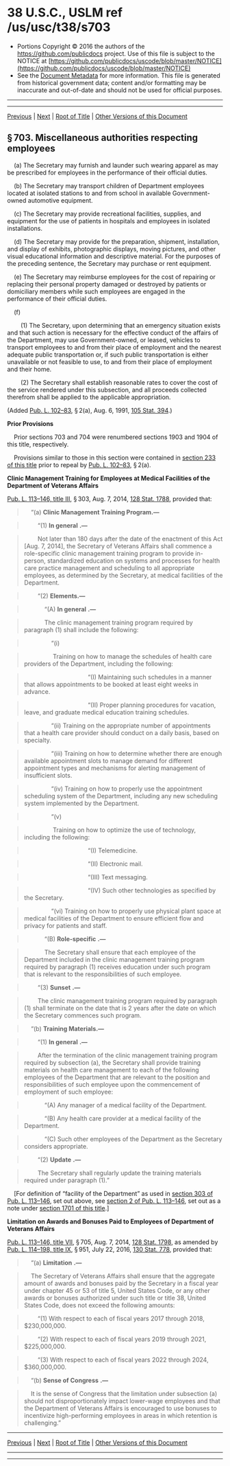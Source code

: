 ---
---

# 38 U.S.C., USLM ref /us/usc/t38/s703

* Portions Copyright © 2016 the authors of the https://github.com/publicdocs project.
  Use of this file is subject to the NOTICE at [https://github.com/publicdocs/uscode/blob/master/NOTICE](https://github.com/publicdocs/uscode/blob/master/NOTICE)
* See the [Document Metadata](././../../../../..//README.md) for more information.
  This file is generated from historical government data; content and/or formatting may be inaccurate and out-of-date and should not be used for official purposes.

----------
----------

[Previous](./../../../../..//us/usc/t38/ptI/ch7/m__us_usc_t38_s701.md) | [Next](./../../../../..//us/usc/t38/ptI/ch7/m__us_usc_t38_s705.md) | [Root of Title](./../../../../../) | [Other Versions of this Document](https://publicdocs.github.io/go/links?ns=uslm&ref=%2Fus%2Fusc%2Ft38%2Fs703)

## § 703. Miscellaneous authorities respecting employees

    (a) The Secretary may furnish and launder such wearing apparel as may be prescribed for employees in the performance of their official duties.

    (b) The Secretary may transport children of Department employees located at isolated stations to and from school in available Government-owned automotive equipment.

    (c) The Secretary may provide recreational facilities, supplies, and equipment for the use of patients in hospitals and employees in isolated installations.

    (d) The Secretary may provide for the preparation, shipment, installation, and display of exhibits, photographic displays, moving pictures, and other visual educational information and descriptive material. For the purposes of the preceding sentence, the Secretary may purchase or rent equipment.

    (e) The Secretary may reimburse employees for the cost of repairing or replacing their personal property damaged or destroyed by patients or domiciliary members while such employees are engaged in the performance of their official duties.

    (f)

        (1) The Secretary, upon determining that an emergency situation exists and that such action is necessary for the effective conduct of the affairs of the Department, may use Government-owned, or leased, vehicles to transport employees to and from their place of employment and the nearest adequate public transportation or, if such public transportation is either unavailable or not feasible to use, to and from their place of employment and their home.

        (2) The Secretary shall establish reasonable rates to cover the cost of the service rendered under this subsection, and all proceeds collected therefrom shall be applied to the applicable appropriation.

(Added [Pub. L. 102–83][/us/pl/102/83], § 2(a), Aug. 6, 1991, [105 Stat. 394][/us/stat/105/394].)

 __Prior Provisions__ 

    Prior sections 703 and 704 were renumbered sections 1903 and 1904 of this title, respectively.

    Provisions similar to those in this section were contained in [section 233 of this title][/us/usc/t38/s233] prior to repeal by [Pub. L. 102–83][/us/pl/102/83], § 2(a).

 __Clinic Management Training for Employees at Medical Facilities of the Department of Veterans Affairs__ 

[Pub. L. 113–146, title III][/us/pl/113/146/tIII], § 303, Aug. 7, 2014, [128 Stat. 1788][/us/stat/128/1788], provided that:

>     “(a) __Clinic Management Training Program.—__ 

>         “(1)  __In general__  __.—__ 

>         Not later than 180 days after the date of the enactment of this Act \[Aug. 7, 2014\], the Secretary of Veterans Affairs shall commence a role-specific clinic management training program to provide in-person, standardized education on systems and processes for health care practice management and scheduling to all appropriate employees, as determined by the Secretary, at medical facilities of the Department.

>         “(2) __Elements.—__ 

>             “(A)  __In general__  __.—__ 

>             The clinic management training program required by paragraph (1) shall include the following:

>                 “(i)

>                  Training on how to manage the schedules of health care providers of the Department, including the following:

>                          “(I) Maintaining such schedules in a manner that allows appointments to be booked at least eight weeks in advance.

>                          “(II) Proper planning procedures for vacation, leave, and graduate medical education training schedules.

>                 “(ii) Training on the appropriate number of appointments that a health care provider should conduct on a daily basis, based on specialty.

>                 “(iii) Training on how to determine whether there are enough available appointment slots to manage demand for different appointment types and mechanisms for alerting management of insufficient slots.

>                 “(iv) Training on how to properly use the appointment scheduling system of the Department, including any new scheduling system implemented by the Department.

>                 “(v)

>                  Training on how to optimize the use of technology, including the following:

>                          “(I) Telemedicine.

>                          “(II) Electronic mail.

>                          “(III) Text messaging.

>                          “(IV) Such other technologies as specified by the Secretary.

>                 “(vi) Training on how to properly use physical plant space at medical facilities of the Department to ensure efficient flow and privacy for patients and staff.

>             “(B)  __Role-specific__  __.—__ 

>             The Secretary shall ensure that each employee of the Department included in the clinic management training program required by paragraph (1) receives education under such program that is relevant to the responsibilities of such employee.

>         “(3)  __Sunset__  __.—__ 

>         The clinic management training program required by paragraph (1) shall terminate on the date that is 2 years after the date on which the Secretary commences such program.

>     “(b) __Training Materials.—__ 

>         “(1)  __In general__  __.—__ 

>         After the termination of the clinic management training program required by subsection (a), the Secretary shall provide training materials on health care management to each of the following employees of the Department that are relevant to the position and responsibilities of such employee upon the commencement of employment of such employee:

>             “(A) Any manager of a medical facility of the Department.

>             “(B) Any health care provider at a medical facility of the Department.

>             “(C) Such other employees of the Department as the Secretary considers appropriate.

>         “(2)  __Update__  __.—__ 

>         The Secretary shall regularly update the training materials required under paragraph (1).”

    \[For definition of “facility of the Department” as used in [section 303 of Pub. L. 113–146][/us/pl/113/146/s303], set out above, see [section 2 of Pub. L. 113–146][/us/pl/113/146/s2], set out as a note under [section 1701 of this title][/us/usc/t38/s1701].\]

 __Limitation on Awards and Bonuses Paid to Employees of Department of Veterans Affairs__ 

[Pub. L. 113–146, title VII][/us/pl/113/146/tVII], § 705, Aug. 7, 2014, [128 Stat. 1798][/us/stat/128/1798], as amended by [Pub. L. 114–198, title IX][/us/pl/114/198/tIX], § 951, July 22, 2016, [130 Stat. 778][/us/stat/130/778], provided that:

>     “(a)  __Limitation__  __.—__ 

>     The Secretary of Veterans Affairs shall ensure that the aggregate amount of awards and bonuses paid by the Secretary in a fiscal year under chapter 45 or 53 of title 5, United States Code, or any other awards or bonuses authorized under such title or title 38, United States Code, does not exceed the following amounts:

>         “(1) With respect to each of fiscal years 2017 through 2018, $230,000,000.

>         “(2) With respect to each of fiscal years 2019 through 2021, $225,000,000.

>         “(3) With respect to each of fiscal years 2022 through 2024, $360,000,000.

>     “(b)  __Sense of Congress__  __.—__ 

>     It is the sense of Congress that the limitation under subsection (a) should not disproportionately impact lower-wage employees and that the Department of Veterans Affairs is encouraged to use bonuses to incentivize high-performing employees in areas in which retention is challenging.”

----------

[Previous](./../../../../..//us/usc/t38/ptI/ch7/m__us_usc_t38_s701.md) | [Next](./../../../../..//us/usc/t38/ptI/ch7/m__us_usc_t38_s705.md) | [Root of Title](./../../../../../) | [Other Versions of this Document](https://publicdocs.github.io/go/links?ns=uslm&ref=%2Fus%2Fusc%2Ft38%2Fs703)

----------
----------

[/us/pl/102/83]: https://publicdocs.github.io/go/links?ns=uslm&ref=%2Fus%2Fpl%2F102%2F83
[/us/stat/105/394]: https://publicdocs.github.io/go/links?ns=uslm&ref=%2Fus%2Fstat%2F105%2F394
[/us/usc/t38/s233]: https://publicdocs.github.io/go/links?ns=uslm&ref=%2Fus%2Fusc%2Ft38%2Fs233
[/us/pl/102/83]: https://publicdocs.github.io/go/links?ns=uslm&ref=%2Fus%2Fpl%2F102%2F83
[/us/pl/113/146/tIII]: https://publicdocs.github.io/go/links?ns=uslm&ref=%2Fus%2Fpl%2F113%2F146%2FtIII
[/us/stat/128/1788]: https://publicdocs.github.io/go/links?ns=uslm&ref=%2Fus%2Fstat%2F128%2F1788
[/us/pl/113/146/s303]: https://publicdocs.github.io/go/links?ns=uslm&ref=%2Fus%2Fpl%2F113%2F146%2Fs303
[/us/pl/113/146/s2]: https://publicdocs.github.io/go/links?ns=uslm&ref=%2Fus%2Fpl%2F113%2F146%2Fs2
[/us/usc/t38/s1701]: https://publicdocs.github.io/go/links?ns=uslm&ref=%2Fus%2Fusc%2Ft38%2Fs1701
[/us/pl/113/146/tVII]: https://publicdocs.github.io/go/links?ns=uslm&ref=%2Fus%2Fpl%2F113%2F146%2FtVII
[/us/stat/128/1798]: https://publicdocs.github.io/go/links?ns=uslm&ref=%2Fus%2Fstat%2F128%2F1798
[/us/pl/114/198/tIX]: https://publicdocs.github.io/go/links?ns=uslm&ref=%2Fus%2Fpl%2F114%2F198%2FtIX
[/us/stat/130/778]: https://publicdocs.github.io/go/links?ns=uslm&ref=%2Fus%2Fstat%2F130%2F778


